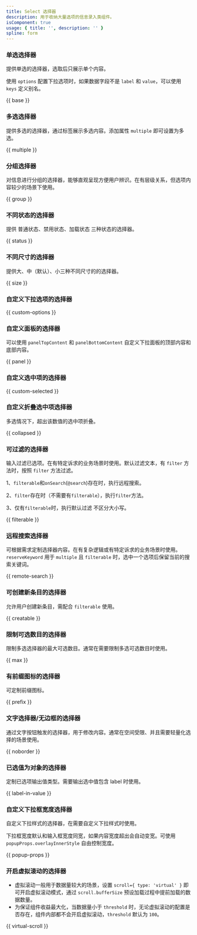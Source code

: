 ```yaml
---
title: Select 选择器
description: 用于收纳大量选项的信息录入类组件。
isComponent: true
usage: { title: '', description: '' }
spline: form
---
```


### 单选选择器

提供单选的选择器，选取后只展示单个内容。

使用 `options` 配置下拉选项时，如果数据字段不是 `label` 和 `value`，可以使用 `keys` 定义别名。

{{ base }}

### 多选选择器

提供多选的选择器，通过标签展示多选内容。添加属性 `multiple` 即可设置为多选。

{{ multiple }}

### 分组选择器

对信息进行分组的选择器，能够直观呈现方便用户辨识。在有层级关系，但选项内容较少的场景下使用。

{{ group }}

### 不同状态的选择器

提供 普通状态、禁用状态、加载状态 三种状态的选择器。

{{ status }}

### 不同尺寸的选择器

提供大、中（默认）、小三种不同尺寸的的选择器。

{{ size }}

### 自定义下拉选项的选择器

{{ custom-options }}

### 自定义面板的选择器

可以使用 `panelTopContent` 和 `panelBottomContent` 自定义下拉面板的顶部内容和底部内容。

{{ panel }}

### 自定义选中项的选择器

{{ custom-selected }}

### 自定义折叠选中项选择器

多选情况下，超出该数值的选中项折叠。

{{ collapsed }}

### 可过滤的选择器

输入过滤已选项。在有特定诉求的业务场景时使用。默认过滤文本，有 `filter` 方法时，按照 `filter` 方法过滤。

1、`filterable`和`onSearch`(`@search`)存在时，执行远程搜索。

2、`filter`存在时（不需要有`filterable`），执行`filter`方法。

3、仅有`filterable`时，执行默认过滤 不区分大小写。

{{ filterable }}

### 远程搜索选择器

可根据需求定制选择器内容。在有复杂逻辑或有特定诉求的业务场景时使用。`reserveKeyword` 用于 `multiple` 且 `filterable` 时，选中一个选项后保留当前的搜索关键词。

{{ remote-search }}

### 可创建新条目的选择器

允许用户创建新条目，需配合 `filterable` 使用。

{{ creatable }}

### 限制可选数目的选择器

限制多选选择器的最大可选数目。通常在需要限制多选可选数目时使用。

{{ max }}

### 有前缀图标的选择器

可定制前缀图标。

{{ prefix }}

### 文字选择器/无边框的选择器

通过文字按钮触发的选择器，用于修改内容。通常在空间受限、并且需要轻量化选择的场景使用。

{{ noborder }}

### 已选值为对象的选择器

定制已选项输出值类型。需要输出选中值包含 label 时使用。

{{ label-in-value }}

### 自定义下拉框宽度选择器

自定义下拉样式的选择器，在需要自定义下拉样式时使用。

下拉框宽度默认和输入框宽度同宽，如果内容宽度超出会自动变宽。可使用 `popupProps.overlayInnerStyle` 自由控制宽度。

{{ popup-props }}

### 开启虚拟滚动的选择器

- 虚拟滚动一般用于数据量较大的场景，设置 `scroll={ type: 'virtual' }` 即可开启虚拟滚动模式，通过 `scroll.bufferSize` 预设加载过程中提前加载的数据数量。
- 为保证组件收益最大化，当数据量小于 `threshold` 时，无论虚拟滚动的配置是否存在，组件内部都不会开启虚拟滚动，`threshold` 默认为 `100`。

{{ virtual-scroll }}